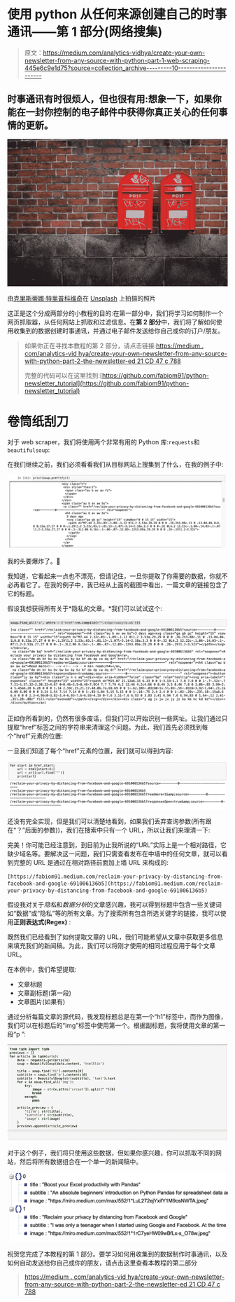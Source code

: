 # 使用 python 从任何来源创建自己的时事通讯——第 1 部分(网络搜集)

> 原文：<https://medium.com/analytics-vidhya/create-your-own-newsletter-from-any-source-with-python-part-1-web-scraping-445e6c9e1d75?source=collection_archive---------10----------------------->

## 时事通讯有时很烦人，但也很有用:想象一下，如果你能在一封你控制的电子邮件中获得你真正关心的任何事情的更新。

![](img/6a34ac48ab0f1dd62a7c5e2a68d7ecfe.png)

由[克里斯蒂娜·特里普科维奇](https://unsplash.com/@tinamosquito?utm_source=unsplash&utm_medium=referral&utm_content=creditCopyText)在 [Unsplash](https://unsplash.com/s/photos/post?utm_source=unsplash&utm_medium=referral&utm_content=creditCopyText) 上拍摄的照片

这正是这个分成两部分的小教程的目的:在第一部分中，我们将学习如何制作一个网页抓取器，从任何网站上抓取和过滤信息。在**第 2 部分**中，我们将了解如何使用收集到的数据创建时事通讯，并通过电子邮件发送给你自己或你的订户/朋友。

> 如果你正在寻找本教程的第 2 部分，请点击链接:[https://medium . com/analytics-vid hya/create-your-own-newsletter-from-any-source-with-python-part-2-the-newsletter-ed 21 CD 47 c 788](/analytics-vidhya/create-your-own-newsletter-from-any-source-with-python-part-2-the-newsletter-ed21cd47c788)
> 
> 完整的代码可以在这里找到:[https://github.com/fabiom91/python-newsletter_tutorial](https://github.com/fabiom91/python-newsletter_tutorial)

# 卷筒纸刮刀

对于 web scraper，我们将使用两个非常有用的 Python 库:`requests`和`beautifulsoup`:

在我们继续之前，我们必须看看我们从目标网站上搜集到了什么，在我的例子中:

![](img/cc8f0ed327d674d0bda5abc9f4da8ac2.png)

我的头要爆炸了。🤯

我知道，它看起来一点也不漂亮，但请记住，一旦你提取了你需要的数据，你就不必再看它了。在我的例子中，我已经从上面的截图中看出，一篇文章的链接包含了它的标题。

假设我想获得所有关于*隐私的文章。*我们可以试试这个:

![](img/68c820e9e27998b2a2c7899700a53efc.png)

正如你所看到的，仍然有很多废话，但我们可以开始识别一些网址。让我们通过只提取“href”标签之间的字符串来清理这个问题。为此，我们首先必须找到每个“href”元素的位置:

一旦我们知道了每个“href”元素的位置，我们就可以得到内容:

![](img/a723110a2d466dd214bb412872bc6a62.png)

还没有完全实现，但是我们可以清楚地看到，如果我们丢弃查询参数(所有跟在“？”后面的参数))，我们在搜索中只有一个 URL，所以让我们来理清一下:

完美！你可能已经注意到，到目前为止我所说的“URL”实际上是一个相对路径，它缺少域名等。要解决这一问题，我们只需查看发布在中墙中的任何文章，就可以看到完整的 URL 是通过在相对路径前面加上墙 URL 来构成的:

```
[https://fabiom91.medium.com/reclaim-your-privacy-by-distancing-from-facebook-and-google-691006136b5](https://fabiom91.medium.com/reclaim-your-privacy-by-distancing-from-facebook-and-google-691006136b5)
```

假设我对关于*隐私*和*数据分析*的文章感兴趣，我可以得到标题中包含一些关键词如“数据”或“隐私”等的所有文章。为了搜索所有包含所选关键字的链接，我可以使用**正则表达式(Regex)** :

既然我们已经看到了如何提取文章的 URL，我们可能希望从文章中获取更多信息来填充我们的新闻稿。为此，我们可以将刚才使用的相同过程应用于每个文章 URL。

在本例中，我们希望提取:

*   文章标题
*   文章副标题(第一段)
*   文章图片(如果有)

通过分析每篇文章的源代码，我发现标题总是在第一个“h1”标签中，而作为图像，我们可以在标题后的“img”标签中使用第一个。根据副标题，我将使用文章的第一段“p ”:

![](img/67afd9b34f9f1cf285cbe2cfa5db2493.png)

对于这个例子，我们将只使用这些数据，但如果你感兴趣，你可以抓取不同的网站，然后将所有数据组合在一个单一的新闻稿中。

![](img/dcebfdff06f850070d329773f756b73a.png)

祝贺您完成了本教程的第 1 部分。要学习如何用收集到的数据制作时事通讯，以及如何自动发送给你自己或你的朋友，请点击这里查看本教程的第二部分

> [https://medium . com/analytics-vid hya/create-your-own-newsletter-from-any-source-with-python-part-2-the-newsletter-ed 21 CD 47 c 788](/analytics-vidhya/create-your-own-newsletter-from-any-source-with-python-part-2-the-newsletter-ed21cd47c788)